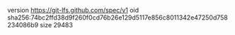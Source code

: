version https://git-lfs.github.com/spec/v1
oid sha256:74bc2ffd38d9f260f0cd76b26e129d5117e856c8011342e47250d758234086b9
size 29483
